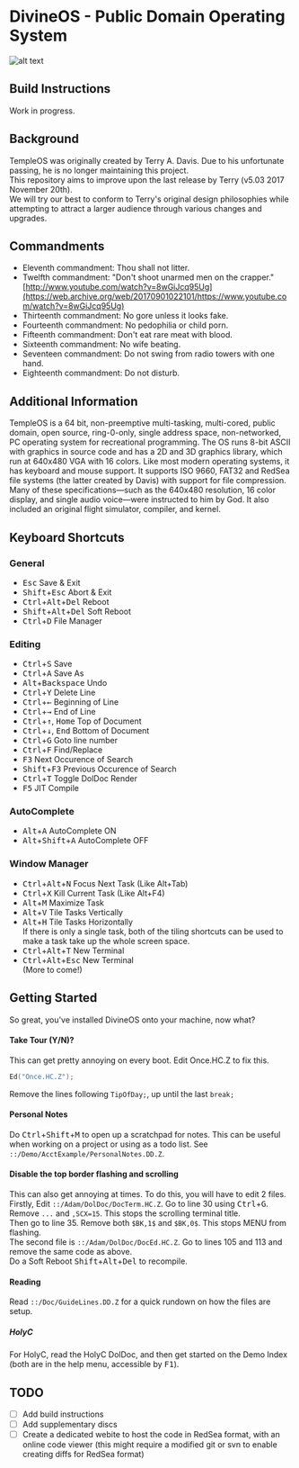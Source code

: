 # DivineOS - Public Domain Operating System

![alt text](https://i.ytimg.com/vi/mivUzwc3Qv8/maxresdefault_live.jpg)

## Build Instructions

Work in progress.

## Background

TempleOS was originally created by Terry A. Davis. Due to his unfortunate passing, he is no longer maintaining this project.\
This repository aims to improve upon the last release by Terry (v5.03 2017 November 20th).\
We will try our best to conform to Terry's original design philosophies while attempting to attract a larger audience through various changes and upgrades.

## Commandments

- Eleventh commandment:   Thou shall not litter.
- Twelfth commandment:    "Don't shoot unarmed men on the crapper." [http://www.youtube.com/watch?v=8wGiJcq95Ug](https://web.archive.org/web/20170901022101/https://www.youtube.com/watch?v=8wGiJcq95Ug)
- Thirteenth commandment: No gore unless it looks fake.
- Fourteenth commandment: No pedophilia or child porn.
- Fifteenth commandment:  Don't eat rare meat with blood.
- Sixteenth commandment:  No wife beating.
- Seventeen commandment:  Do not swing from radio towers with one hand.
- Eighteenth commandment: Do not disturb.

## Additional Information

TempleOS is a 64 bit, non-preemptive multi-tasking, multi-cored, public domain, open source, ring-0-only, single address space, non-networked, PC operating system for recreational programming. The OS runs 8-bit ASCII with graphics in source code and has a 2D and 3D graphics library, which run at 640x480 VGA with 16 colors. Like most modern operating systems, it has keyboard and mouse support. It supports ISO 9660, FAT32 and RedSea file systems (the latter created by Davis) with support for file compression. Many of these specifications—such as the 640x480 resolution, 16 color display, and single audio voice—were instructed to him by God. It also included an original flight simulator, compiler, and kernel.

## Keyboard Shortcuts

### General
- <kbd>Esc</kbd> Save & Exit 
- <kbd>Shift</kbd>+<kbd>Esc</kbd> Abort	& Exit
- <kbd>Ctrl</kbd>+<kbd>Alt</kbd>+<kbd>Del</kbd> Reboot 
- <kbd>Shift</kbd>+<kbd>Alt</kbd>+<kbd>Del</kbd> Soft Reboot 
- <kbd>Ctrl</kbd>+<kbd>D</kbd> File Manager

### Editing
- <kbd>Ctrl</kbd>+<kbd>S</kbd> Save
- <kbd>Ctrl</kbd>+<kbd>A</kbd> Save As
- <kbd>Alt</kbd>+<kbd>Backspace</kbd> Undo
- <kbd>Ctrl</kbd>+<kbd>Y</kbd> Delete Line
- <kbd>Ctrl</kbd>+<kbd>←</kbd> Beginning of Line
- <kbd>Ctrl</kbd>+<kbd>→</kbd> End of Line
- <kbd>Ctrl</kbd>+<kbd>↑</kbd>, <kbd>Home</kbd> Top of Document
- <kbd>Ctrl</kbd>+<kbd>↓</kbd>, <kbd>End</kbd> Bottom of Document
- <kbd>Ctrl</kbd>+<kbd>G</kbd> Goto line number
- <kbd>Ctrl</kbd>+<kbd>F</kbd> Find/Replace
- <kbd>F3</kbd> Next Occurence of Search
- <kbd>Shift</kbd>+<kbd>F3</kbd> Previous Occurence of Search
- <kbd>Ctrl</kbd>+<kbd>T</kbd> Toggle DolDoc Render
- <kbd>F5</kbd> JIT Compile
  
### AutoComplete
- <kbd>Alt</kbd>+<kbd>A</kbd> AutoComplete ON 
- <kbd>Alt</kbd>+<kbd>Shift</kbd>+<kbd>A</kbd> AutoComplete OFF 

### Window Manager
- <kbd>Ctrl</kbd>+<kbd>Alt</kbd>+<kbd>N</kbd> Focus Next Task (Like Alt+Tab)
- <kbd>Ctrl</kbd>+<kbd>X</kbd> Kill Current Task (Like Alt+F4)
- <kbd>Alt</kbd>+<kbd>M</kbd> Maximize Task
- <kbd>Alt</kbd>+<kbd>V</kbd> Tile Tasks Vertically
- <kbd>Alt</kbd>+<kbd>H</kbd> Tile Tasks Horizontally\
If there is only a single task, both of the tiling shortcuts can be used to make a task take up the whole screen space.
- <kbd>Ctrl</kbd>+<kbd>Alt</kbd>+<kbd>T</kbd> New Terminal
- <kbd>Ctrl</kbd>+<kbd>Alt</kbd>+<kbd>Esc</kbd> New Terminal\
(More to come!)

## Getting Started

So great, you've installed DivineOS onto your machine, now what?

#### Take Tour (Y/N)?
This can get pretty annoying on every boot.
Edit Once.HC.Z to fix this.
```c
Ed("Once.HC.Z");
```
Remove the lines following `TipOfDay;`, up until the last `break;`

#### Personal Notes
Do <kbd>Ctrl</kbd>+<kbd>Shift</kbd>+<kbd>M</kbd> to open up a scratchpad for notes. This can be useful when working on a project
or using as a todo list. See `::/Demo/AcctExample/PersonalNotes.DD.Z`.

#### Disable the top border flashing and scrolling
This can also get annoying at times. To do this, you will have to edit 2 files.\
Firstly, Edit `::/Adam/DolDoc/DocTerm.HC.Z`. Go to line 30 using <kbd>Ctrl</kbd>+<kbd>G</kbd>. Remove `...` and `,SCX=15`. This stops the scrolling terminal title.\
Then go to line 35. Remove both `$BK,1$` and `$BK,0$`. This stops MENU from flashing.\
The second file is `::/Adam/DolDoc/DocEd.HC.Z`. Go to lines 105 and 113 and remove the same code as above.\
Do a Soft Reboot <kbd>Shift</kbd>+<kbd>Alt</kbd>+<kbd>Del</kbd> to recompile.
#### Reading
Read `::/Doc/GuideLines.DD.Z` for a quick rundown on how the files are setup.

##### HolyC
For HolyC, read the HolyC DolDoc, and then get started on the Demo Index (both are in the help menu, accessible by <kbd>F1</kbd>).

## TODO

* [ ] Add build instructions
* [ ] Add supplementary discs
* [ ] Create a dedicated webite to host the code in RedSea format, with an online code viewer (this might require a modified git or svn to enable creating diffs for RedSea format)
